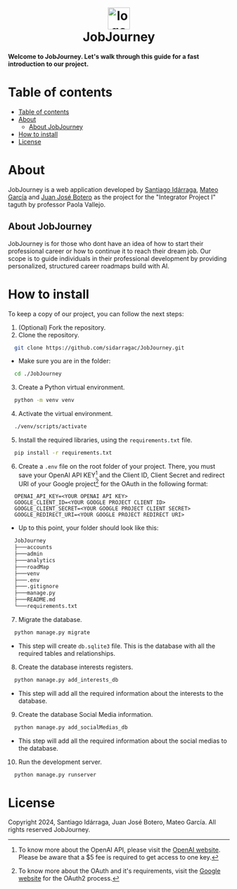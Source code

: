 <h1 align="center">
    <img src="https://github.com/user-attachments/assets/c74bdfd7-bf04-4935-a0ea-38eade4f9475" alt="logo" height="50px" align="center"/><br>
    JobJourney
</h1>

**Welcome to JobJourney. Let's walk through this guide for a fast introduction to our project.**
# Table of contents
- [Table of contents](#table-of-contents)
- [About](#about)
  - [About JobJourney](#about-jobjourney)
- [How to install](#how-to-install)
- [License](#license)

# About
JobJourney is a web application developed by [Santiago Idárraga](https://github.com/sidarragac), [Mateo García](https://github.com/mgarciac10) and [Juan José Botero](https://github.com/JuanJoseBotero) as the project for the "Integrator Project I" taguth by professor Paola Vallejo.

## About JobJourney
JobJourney is for those who dont have an idea of how to start their professional career or how to continue it to reach their dream job. Our scope is to guide individuals in their professional development by providing personalized, structured career roadmaps build with AI.


# How to install
To keep a copy of our project, you can follow the next steps:
1. (Optional) Fork the repository.
2. Clone the repository.
  ```bash
    git clone https://github.com/sidarragac/JobJourney.git
  ```
  * Make sure you are in the folder:
  ```bash
    cd ./JobJourney
  ```
3. Create a Python virtual environment.
  ```bash
    python -m venv venv
  ```
4. Activate the virtual environment.
  ```bash
    ./venv/scripts/activate
  ``` 
5. Install the required libraries, using the ``` requirements.txt ``` file.
  ```bash
    pip install -r requirements.txt
  ```
6. Create a ```.env``` file on the root folder of your project. There, you must save your OpenAI API KEY[^1] and the Client ID, Client Secret and redirect URI of your Google project[^2] for the OAuth in the following format:
```.env
  OPENAI_API_KEY=<YOUR OPENAI API KEY>
  GOOGLE_CLIENT_ID=<YOUR GOOGLE PROJECT CLIENT ID>
  GOOGLE_CLIENT_SECRET=<YOUR GOOGLE PROJECT CLIENT SECRET>
  GOOGLE_REDIRECT_URI=<YOUR GOOGLE PROJECT REDIRECT URI>
```
  * Up to this point, your folder should look like this:
  ```bash
    JobJourney
    ├───accounts                    
    ├───admin
    ├───analytics
    ├───roadMap
    ├───venv
    ├───.env
    ├───.gitignore
    ├───manage.py
    ├───README.md
    └───requirements.txt
  ```
7. Migrate the database.
  ```bash
    python manage.py migrate
  ```
  * This step will create ```db.sqlite3``` file. This is the database with all the required tables and relationships.
8. Create the database interests registers.
  ```bash
    python manage.py add_interests_db
  ```
  * This step will add all the required information about the interests to the database.
9. Create the database Social Media information.
  ```bash
    python manage.py add_socialMedias_db
  ```
  * This step will add all the required information about the social medias to the database.
10.  Run the development server.
  ```bash
    python manage.py runserver
  ```

# License
Copyright 2024, Santiago Idárraga, Juan José Botero, Mateo García. All rights reserved JobJourney.

[^1]: To know more about the OpenAI API, please visit the [OpenAI website](https://openai.com/api/). Please be aware that a $5 fee is required to get access to one key.
[^2]: To know more about the OAuth and it's requirements, visit the [Google website](https://developers.google.com/identity/protocols/oauth2) for the OAuth2 process.